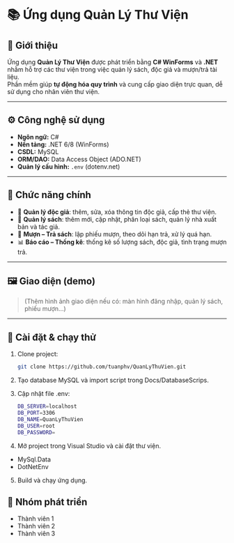 ﻿# 📚 Ứng dụng Quản Lý Thư Viện

## 📝 Giới thiệu
Ứng dụng **Quản Lý Thư Viện** được phát triển bằng **C# WinForms** và **.NET** nhằm hỗ trợ các thư viện trong việc quản lý sách, độc giả và mượn/trả tài liệu.  
Phần mềm giúp **tự động hóa quy trình** và cung cấp giao diện trực quan, dễ sử dụng cho nhân viên thư viện.

---

## ⚙️ Công nghệ sử dụng
- **Ngôn ngữ:** C#  
- **Nền tảng:** .NET 6/8 (WinForms)  
- **CSDL:** MySQL  
- **ORM/DAO:** Data Access Object (ADO.NET)  
- **Quản lý cấu hình:** `.env` (dotenv.net)  

---

## 🚀 Chức năng chính
- 👤 **Quản lý độc giả**: thêm, sửa, xóa thông tin độc giả, cấp thẻ thư viện.  
- 📖 **Quản lý sách**: thêm mới, cập nhật, phân loại sách, quản lý nhà xuất bản và tác giả.  
- 📑 **Mượn – Trả sách**: lập phiếu mượn, theo dõi hạn trả, xử lý quá hạn.  
- 📊 **Báo cáo – Thống kê**: thống kê số lượng sách, độc giả, tình trạng mượn trả.    

---

## 🖼️ Giao diện (demo)
> (Thêm hình ảnh giao diện nếu có: màn hình đăng nhập, quản lý sách, phiếu mượn…)

---

## 🔧 Cài đặt & chạy thử
1. Clone project:
   ```bash
   git clone https://github.com/tuanphv/QuanLyThuVien.git
	```

2. Tạo database MySQL và import script trong Docs/DatabaseScrips.

3. Cập nhật file .env:
	```bash
	DB_SERVER=localhost
	DB_PORT=3306
	DB_NAME=QuanLyThuVien
	DB_USER=root
	DB_PASSWORD=
	```

4. Mở project trong Visual Studio và cài đặt thư viện.
- MySql.Data
- DotNetEnv

5. Build và chạy ứng dụng.

## 👥 Nhóm phát triển
- Thành viên 1
- Thành viên 2
- Thành viên 3